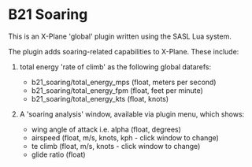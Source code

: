# B21 Soaring

This is an X-Plane 'global' plugin written using the SASL Lua system.

The plugin adds soaring-related capabilities to X-Plane. These include:

1. total energy 'rate of climb' as the following global datarefs:
    * b21_soaring/total_energy_mps (float, meters per second)
    * b21_soaring/total_energy_fpm (float, feet per minute)
    * b21_soaring/total_energy_kts (float, knots)

2. A 'soaring analysis' window, available via plugin menu, which shows:
    * wing angle of attack i.e. alpha (float, degrees)
    * airspeed (float, m/s, knots, kph - click window to change)
    * te climb (float, m/s, knots - click window to change)
    * glide ratio (float)
    